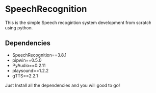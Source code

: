 # SpeechRecognition
This is the simple Speech recogintion system development from scratch using python.

## Dependencies

- SpeechRecognition==3.8.1
- pipwin==0.5.0
- PyAudio==0.2.11
- playsound==1.2.2
- gTTS==2.2.1

Just Install all the dependencies and you will good to go!

